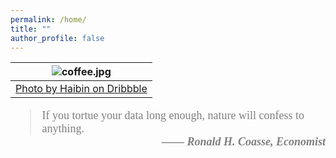 ```yaml
---
permalink: /home/
title: ""
author_profile: false
---
```




| ![coffee.jpg](/assets/images/coffee.png) |
|:--:|
| [Photo by Haibin on Dribbble](https://dribbble.com/shots/14740316-Coffee-To-Go)|


<blockquote style='font-size:18px;font-family: charter, Georgia, Cambria, "Times New Roman", Times, serif; opacity:80%;'>If you tortue your data long enough, nature will confess to anything. <br>
    <cite style='font-weight:bold;
                 float:right;
                 font-family:Times New Roman;
                 display:block-inline;
                 text-align: right; '>  
   &mdash;&mdash; Ronald H. Coasse, Economist </cite>
</blockquote>
